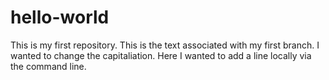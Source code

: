 # hello-world
This is my first repository.
This is the text associated with my first branch.
I wanted to change the capitaliation.
Here I wanted to add a line locally via the command line.